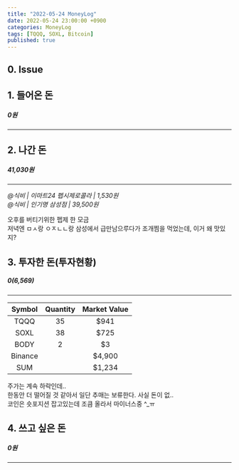 ```yaml
---
title: "2022-05-24 MoneyLog"
date: 2022-05-24 23:00:00 +0900
categories: MoneyLog
tags: [TQQQ, SOXL, Bitcoin]
published: true
---
```


## 0. Issue

## 1. 들어온 돈
##### 0원
---

## 2. 나간 돈
##### 41,030원
---
*@식비 | 이마트24 펩시제로콜라 | 1,530원*<br>
*@식비 | 인기명 삼성점 | 39,500원*<br>

오후를 버티기위한 펩제 한 모금<br>
저녁엔 ㅁㅅ랑 ㅇㅈㄴㄴ랑 삼성에서 급만남으루다가 조개찜을 먹었는데, 이거 왜 맛있지?<br>

## 3. 투자한 돈(투자현황)
##### $0 ($6,569)
---

|  Symbol | Quantity | Market Value |
|:-------:|:--------:|:------------:|
| TQQQ    |    35    |     $941     |
| SOXL    |    38    |     $725     |
| BODY    |     2    |     $3       |
| Binance |          |     $4,900   |
|   SUM   |          |     $1,234   |


주가는 계속 하락인데..<br>
한동안 더 떨어질 것 같아서 일단 추매는 보류한다. 사실 돈이 없..<br>
코인은 숏포지션 잡고있는데 조큼 올라서 마이너스중 ^_ㅠ<br>


## 4. 쓰고 싶은 돈
##### 0원
---

